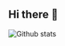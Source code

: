 ## Hi there 👋
![Github stats](https://github-readme-stats.vercel.app/api?username=Phqen1x&show_icons=true&show=reviews,prs_merged)

<!--
**Phqen1x/Phqen1x** is a ✨ _special_ ✨ repository because its `README.md` (this file) appears on your GitHub profile.

Here are some ideas to get you started:

- 🔭 I’m currently working on ...
- 🌱 I’m currently learning ...
- 👯 I’m looking to collaborate on ...
- 🤔 I’m looking for help with ...
- 💬 Ask me about ...
- 📫 How to reach me: ...
- 😄 Pronouns: ...
- ⚡ Fun fact: ...
-->
